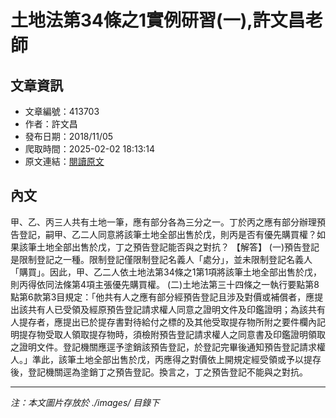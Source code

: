# 土地法第34條之1實例研習(一),許文昌老師

## 文章資訊
- 文章編號：413703
- 作者：許文昌
- 發布日期：2018/11/05
- 爬取時間：2025-02-02 18:13:14
- 原文連結：[閱讀原文](https://real-estate.get.com.tw/Columns/detail.aspx?no=413703)

## 內文
甲、乙、丙三人共有土地一筆，應有部分各為三分之一。丁於丙之應有部分辦理預告登記，嗣甲、乙二人同意將該筆土地全部出售於戊，則丙是否有優先購買權？如果該筆土地全部出售於戊，丁之預告登記能否與之對抗？
【解答】
(一)預告登記是限制登記之一種。限制登記僅限制登記名義人「處分」，並未限制登記名義人「購買」。因此，甲、乙二人依土地法第34條之1第1項將該筆土地全部出售於戊，則丙得依同法條第4項主張優先購買權。
(二)土地法第三十四條之一執行要點第8點第6款第3目規定：「他共有人之應有部分經預告登記且涉及對價或補償者，應提出該共有人已受領及經原預告登記請求權人同意之證明文件及印鑑證明；為該共有人提存者，應提出已於提存書對待給付之標的及其他受取提存物所附之要件欄內記明提存物受取人領取提存物時，須檢附預告登記請求權人之同意書及印鑑證明領取之證明文件。登記機關應逕予塗銷該預告登記，於登記完畢後通知預告登記請求權人。」準此，該筆土地全部出售於戊，丙應得之對價依上開規定經受領或予以提存後，登記機關逕為塗銷丁之預告登記。換言之，丁之預告登記不能與之對抗。

---
*注：本文圖片存放於 ./images/ 目錄下*

